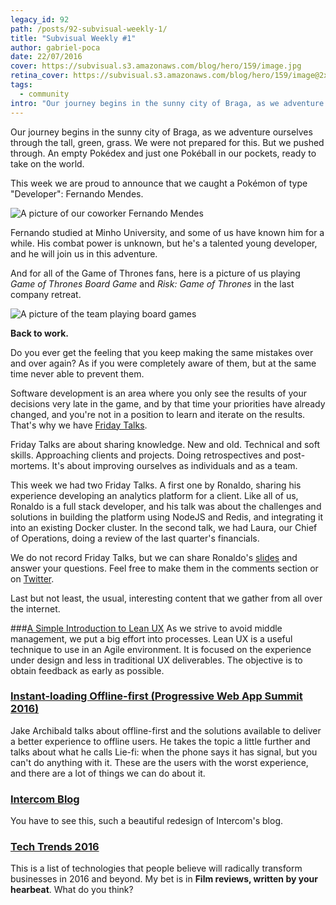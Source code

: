 ```yaml
---
legacy_id: 92
path: /posts/92-subvisual-weekly-1/
title: "Subvisual Weekly #1"
author: gabriel-poca
date: 22/07/2016
cover: https://subvisual.s3.amazonaws.com/blog/hero/159/image.jpg
retina_cover: https://subvisual.s3.amazonaws.com/blog/hero/159/image@2x.jpg
tags:
  - community
intro: "Our journey begins in the sunny city of Braga, as we adventure ourselves through the tall, green, grass. We were not prepared for this. But we pushed through. An empty Pokédex and just one Pokéball in our pockets, ready to take on the world."
---
```


Our journey begins in the sunny city of Braga, as we adventure ourselves through the tall, green, grass. We were not prepared for this. But we pushed through. An empty Pokédex and just one Pokéball in our pockets, ready to take on the world.

This week we are proud to announce that we caught a Pokémon of type "Developer": Fernando Mendes.

![A picture of our coworker Fernando Mendes](https://subvisual.s3.amazonaws.com/blog/post_image/135/image-1468604355229.jpeg)

Fernando studied at Minho University, and some of us have known him for a while. His combat power is unknown, but he's a talented young developer, and he will join us in this adventure.

And for all of the Game of Thrones fans, here is a picture of us playing _Game of Thrones Board Game_ and _Risk: Game of Thrones_ in the last company retreat.

![A picture of the team playing board games](https://subvisual.s3.amazonaws.com/blog/post_image/134/image-1468604290978.JPG)

**Back to work.**

Do you ever get the feeling that you keep making the same mistakes over and over again? As if you were completely aware of them, but at the same time never able to prevent them.

Software development is an area where you only see the results of your decisions very late in the game, and by that time your priorities have already changed, and you're not in a position to learn and iterate on the results. That's why we have [Friday Talks](https://subvisual.co/blog/posts/77-culture-design).

Friday Talks are about sharing knowledge. New and old. Technical and soft skills. Approaching clients and projects. Doing retrospectives and post-mortems. It's about improving ourselves as individuals and as a team.

This week we had two Friday Talks. A first one by Ronaldo, sharing his experience developing an analytics platform for a client. Like all of us, Ronaldo is a full stack developer, and his talk was about the challenges and solutions in building the platform using NodeJS and Redis, and integrating it into an existing Docker cluster. In the second talk, we had Laura, our Chief of Operations, doing a review of the last quarter's financials.

We do not record Friday Talks, but we can share Ronaldo's [slides][slides] and answer your questions. Feel free to make them in the comments section or on [Twitter][twitter-ronaldo].

Last but not least, the usual, interesting content that we gather from all over the internet.

###[A Simple Introduction to Lean UX](https://www.interaction-design.org/literature/article/a-simple-introduction-to-lean-ux)
As we strive to avoid middle management, we put a big effort into processes. Lean UX is a useful technique to use in an Agile environment. It is focused on the experience under design and less in traditional UX deliverables. The objective is to obtain feedback as early as possible.

### [Instant-loading Offline-first (Progressive Web App Summit 2016)](https://www.youtube.com/watch?v=qDJAz3IIq18)
Jake Archibald talks about offline-first and the solutions available to deliver a better experience to offline users. He takes the topic a little further and talks about what he calls Lie-fi: when the phone says it has signal, but you can't do anything with it. These are the users with the worst experience, and there are a lot of things we can do about it.

### [Intercom Blog](https://blog.intercom.io/)
You have to see this, such a beautiful redesign of Intercom's blog.

### [Tech Trends 2016](http://www.frogdesign.com/techtrends2016)
This is a list of technologies that people believe will radically transform businesses in 2016 and beyond. My bet is in __Film reviews, written by your hearbeat__. What do you think?

[slides]: https://speakerdeck.com/subvisual/fridaytalks-sioslife-analytics
[twitter-ronaldo]: https://twitter.com/ronaldofsousa
